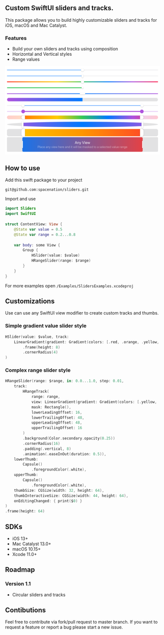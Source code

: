 ## Custom SwiftUI sliders and tracks.
This package allows you to build highly customizable sliders and tracks for iOS, macOS and Mac Catalyst. 

### Features
- Build your own sliders and tracks using composition
- Horizontal and Vertical styles
- Range values

<center>
<img src="Resources/sliders.png"/>
</center>

## How to use

Add this swift package to  your project
```
git@github.com:spacenation/sliders.git
```

Import and use

```swift
import Sliders
import SwiftUI

struct ContentView: View {
    @State var value = 0.5
    @State var range = 0.2...0.8
    
    var body: some View {
        Group {
            HSlider(value: $value)
            HRangeSlider(range: $range)
        }
    }
}
```
For more examples open `/Examples/SlidersExamples.xcodeproj`

## Customizations
Use can use any SwiftUI view modifier to create custom tracks and thumbs.

### Simple gradient value slider style
```swift
HSlider(value: $value, track:
    LinearGradient(gradient: Gradient(colors: [.red, .orange, .yellow, .green, .blue, .purple, .pink]), startPoint: .leading, endPoint: .trailing)
        .frame(height: 8)
        .cornerRadius(4)
)
```

### Complex range slider style
```swift
HRangeSlider(range: $range, in: 0.0...1.0, step: 0.01,
    track:
        HRangeTrack(
            range: range,
            view: LinearGradient(gradient: Gradient(colors: [.yellow, .orange, .red]), startPoint: .leading, endPoint: .trailing),
            mask: Rectangle(),
            lowerLeadingOffset: 16,
            lowerTrailingOffset: 48,
            upperLeadingOffset: 48,
            upperTrailingOffset: 16
        )
        .background(Color.secondary.opacity(0.25))
        .cornerRadius(16)
        .padding(.vertical, 8)
        .animation(.easeInOut(duration: 0.5)),
    lowerThumb: 
        Capsule()
            .foregroundColor(.white),
    upperThumb:
        Capsule()
            .foregroundColor(.white),
    thumbSize: CGSize(width: 32, height: 64),
    thumbInteractiveSize: CGSize(width: 44, height: 64),
    onEditingChanged: { print($0) }
)
.frame(height: 64)
```

###

## SDKs
- iOS 13+
- Mac Catalyst 13.0+
- macOS 10.15+
- Xcode 11.0+

## Roadmap 

### Version 1.1
- Circular sliders and tracks

## Contibutions
Feel free to contribute via fork/pull request to master branch. If you want to request a feature or report a bug please start a new issue.
